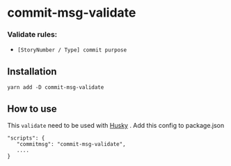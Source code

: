# commit-msg-validate

### Validate rules:

- `[StoryNumber / Type] commit purpose`

## Installation

```shell
yarn add -D commit-msg-validate
```

## How to use

This `validate` need to be used with [Husky](https://github.com/typicode/husky) .
Add this config to package.json

```
"scripts": {
   "commitmsg": "commit-msg-validate",
   ....
}
```
